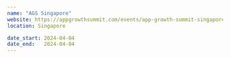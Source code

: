 ```yaml
---
name: "AGS Singapore"
website: https://appgrowthsummit.com/events/app-growth-summit-singapore-2024/
location: Singapore

date_start: 2024-04-04
date_end:   2024-04-04
---
```

